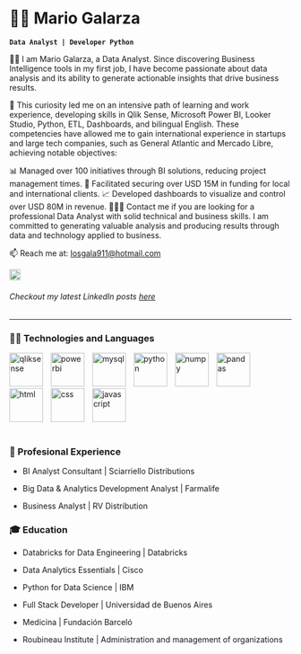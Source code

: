 # 👨‍💼 Mario Galarza

**`Data Analyst | Developer Python`**

👋🏻 I am Mario Galarza, a Data Analyst. Since discovering Business Intelligence tools in my first job, I have become passionate about data analysis and its ability to generate actionable insights that drive business results.

🔎 This curiosity led me on an intensive path of learning and work experience, developing skills in Qlik Sense, Microsoft Power BI, Looker Studio, Python, ETL, Dashboards, and bilingual English. These competencies have allowed me to gain international experience in startups and large tech companies, such as General Atlantic and Mercado Libre, achieving notable objectives:

📊 Managed over 100 initiatives through BI solutions, reducing project management times.
💎 Facilitated securing over USD 15M in funding for local and international clients.
📈 Developed dashboards to visualize and control over USD 80M in revenue.
👨🏻‍💻 Contact me if you are looking for a professional Data Analyst with solid technical and business skills. I am committed to generating valuable analysis and producing results through data and technology applied to business.

📫 Reach me at: [losgala911@hotmail.com](mailto:losgala911@hotmail.com)

<p align="left">
  <a src="https://www.linkedin.com/in/losgala/">
    <img alt="LinkedIn profile" title="Let's connect!" src="https://github.com/Tino27Gut/Tino27Gut/assets/95548866/f8d06d4d-0779-40d7-8653-6d3e121765eb" height="20px">
  </a>
</p>

###### Checkout my latest LinkedIn posts [here](https://www.linkedin.com/in/losgala/recent-activity/all/)

---

### 👨‍💻 Technologies and Languages
<p>
  <img alignt="left" alt="qliksense" width=60px style="padding-right:10px;" src="https://github.com/Tino27Gut/Tino27Gut/assets/95548866/0baad322-49e6-422f-94cb-fb610a08dbb1"/>
  <img alignt="left" alt="powerbi" width=60px style="padding-right:10px;" src="https://github.com/Tino27Gut/Tino27Gut/assets/95548866/15de9809-5b0b-4d14-8fdc-f01c0406d1c8"/>
  <img alignt="left" alt="mysql" width=60px style="padding-right:10px;" src="https://cdn.jsdelivr.net/gh/devicons/devicon@latest/icons/mysql/mysql-original-wordmark.svg"/>
  <img alignt="left" alt="python" width=60px style="padding-right:10px;" src="https://cdn.jsdelivr.net/gh/devicons/devicon@latest/icons/python/python-original-wordmark.svg" />
  <img alignt="left" alt="numpy" width=60px style="padding-right:10px;" src="https://cdn.jsdelivr.net/gh/devicons/devicon@latest/icons/numpy/numpy-original.svg" />
  <img alignt="left" alt="pandas" width=60px style="padding-right:10px;" src="https://cdn.jsdelivr.net/gh/devicons/devicon@latest/icons/pandas/pandas-original-wordmark.svg" />
  <img alignt="left" alt="html" width=60px style="padding-right:10px;" src="https://cdn.jsdelivr.net/gh/devicons/devicon@latest/icons/html5/html5-original.svg" />
  <img alignt="left" alt="css" width=60px style="padding-right:10px;" src="https://cdn.jsdelivr.net/gh/devicons/devicon@latest/icons/css3/css3-original.svg" />
  <img alignt="left" alt="javascript" width=60px style="padding-right:10px;" src="https://cdn.jsdelivr.net/gh/devicons/devicon@latest/icons/javascript/javascript-original.svg" />
</p>

#

### 💼 Profesional Experience

- BI Analyst Consultant | Sciarriello Distributions

- Big Data & Analytics Development Analyst | Farmalife 

- Business Analyst | RV Distribution 


### 🎓 Education
- Databricks for Data Engineering | Databricks

- Data Analytics Essentials | Cisco

- Python for Data Science | IBM

- Full Stack Developer | Universidad de Buenos Aires
  
- Medicina | Fundación Barceló

- Roubineau Institute | Administration and management of organizations

<!--
**LosGala/LosGala** is a ✨ _special_ ✨ repository because its `README.md` (this file) appears on your GitHub profile.
Here are some ideas to get you started:
- 🔭 I’m currently working on ...
- 🌱 I’m currently learning ...
- 👯 I’m looking to collaborate on ...
- 🤔 I’m looking for help with ...
- 💬 Ask me about ...
- 📫 How to reach me: ...
- 😄 Pronouns: ...
- ⚡ Fun fact: ...
-->
[react]:https://reactjs.org/
[mysql]:https://www.mysql.com/
[notepad++]:https://notepad-plus-plus.org/
[python]:https://www.python.org/
[css]:https://www.w3schools.com/css/
[html]:https://www.w3schools.com/html/



